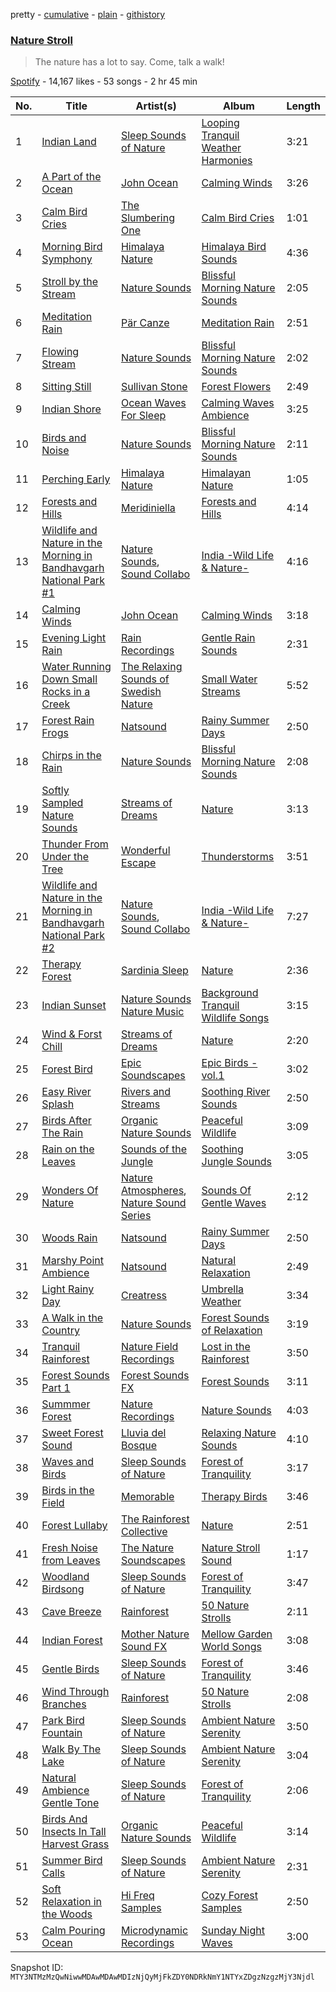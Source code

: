 pretty - [cumulative](/playlists/cumulative/37i9dQZF1DWVnmlNqZsMNa.md) - [plain](/playlists/plain/37i9dQZF1DWVnmlNqZsMNa) - [githistory](https://github.githistory.xyz/mackorone/spotify-playlist-archive/blob/main/playlists/plain/37i9dQZF1DWVnmlNqZsMNa)

### [Nature Stroll](https://open.spotify.com/playlist/37i9dQZF1DWVnmlNqZsMNa)

> The nature has a lot to say\. Come, talk a walk!

[Spotify](https://open.spotify.com/user/spotify) - 14,167 likes - 53 songs - 2 hr 45 min

| No. | Title | Artist(s) | Album | Length |
|---|---|---|---|---|
| 1 | [Indian Land](https://open.spotify.com/track/6PhaaaJZUlPcIexNT32U1o) | [Sleep Sounds of Nature](https://open.spotify.com/artist/59FRAcMcsHQupc8lupy5uH) | [Looping Tranquil Weather Harmonies](https://open.spotify.com/album/4DZbgBPH3HFvcQ6Mb57vEm) | 3:21 |
| 2 | [A Part of the Ocean](https://open.spotify.com/track/7DbzpAXt9fls5zYipE9WAx) | [John Ocean](https://open.spotify.com/artist/0UWgEdhywZEON8EtIBYGoL) | [Calming Winds](https://open.spotify.com/album/5YFsqDM2sTjko8d0DaIath) | 3:26 |
| 3 | [Calm Bird Cries](https://open.spotify.com/track/0DaD6k1j3TRQF9pOJErwUp) | [The Slumbering One](https://open.spotify.com/artist/6zFp0HHOylks3A1Dv15j4e) | [Calm Bird Cries](https://open.spotify.com/album/1jkt5o3IJiLiYSSdjVJdK8) | 1:01 |
| 4 | [Morning Bird Symphony](https://open.spotify.com/track/2DG4GclEMtxZEFbXixAGxq) | [Himalaya Nature](https://open.spotify.com/artist/7IlmN5ipzDWqSbLNsjDMU8) | [Himalaya Bird Sounds](https://open.spotify.com/album/5SfxNMY6MyEfia4wV0vv7x) | 4:36 |
| 5 | [Stroll by the Stream](https://open.spotify.com/track/23hJsgPLXwpgYytKSLF2Yy) | [Nature Sounds](https://open.spotify.com/artist/4NqS7DbPFYwZmniGHCPMpm) | [Blissful Morning Nature Sounds](https://open.spotify.com/album/34I2j1yfV0QSzaEwXqwNUg) | 2:05 |
| 6 | [Meditation Rain](https://open.spotify.com/track/05ZOl73J8mzcUcW4JNKYy5) | [Pär Canze](https://open.spotify.com/artist/7b0idtdDzwzvjrPB5JY7TF) | [Meditation Rain](https://open.spotify.com/album/1qvax3EeGaSZFMsYKzqkOu) | 2:51 |
| 7 | [Flowing Stream](https://open.spotify.com/track/6J5CC7Ked3EMTLUhug1dLn) | [Nature Sounds](https://open.spotify.com/artist/4NqS7DbPFYwZmniGHCPMpm) | [Blissful Morning Nature Sounds](https://open.spotify.com/album/34I2j1yfV0QSzaEwXqwNUg) | 2:02 |
| 8 | [Sitting Still](https://open.spotify.com/track/6BtENACq8EIL1oeqEJVbdR) | [Sullivan Stone](https://open.spotify.com/artist/222vfEjnEFBEZRczs5zUNj) | [Forest Flowers](https://open.spotify.com/album/5qgrCLlPi1VKF1d5P19inO) | 2:49 |
| 9 | [Indian Shore](https://open.spotify.com/track/5ctF672SVPkDjJ7cq9yqjy) | [Ocean Waves For Sleep](https://open.spotify.com/artist/2CgVSpL4tfbUuHmTGS7wF3) | [Calming Waves Ambience](https://open.spotify.com/album/4hPYzVl2rQ6icex8JglkdT) | 3:25 |
| 10 | [Birds and Noise](https://open.spotify.com/track/5NeOd3dunkzjzeIukFSWOv) | [Nature Sounds](https://open.spotify.com/artist/4NqS7DbPFYwZmniGHCPMpm) | [Blissful Morning Nature Sounds](https://open.spotify.com/album/34I2j1yfV0QSzaEwXqwNUg) | 2:11 |
| 11 | [Perching Early](https://open.spotify.com/track/6IJBBk7SOImgAztDk96dig) | [Himalaya Nature](https://open.spotify.com/artist/7IlmN5ipzDWqSbLNsjDMU8) | [Himalayan Nature](https://open.spotify.com/album/6oO5WFAPyFprne4xYWOkHZ) | 1:05 |
| 12 | [Forests and Hills](https://open.spotify.com/track/2SGRhqZAjesAw183DQmV9L) | [Meridiniella](https://open.spotify.com/artist/21Kjl0iOx81jLDXgrXB6JR) | [Forests and Hills](https://open.spotify.com/album/4RIXar48wxLqPfxwnycwNF) | 4:14 |
| 13 | [Wildlife and Nature in the Morning in Bandhavgarh National Park \#1](https://open.spotify.com/track/27qHq9SaFlWPHZvrlxNY8C) | [Nature Sounds](https://open.spotify.com/artist/0ZftXGT9H3roCg6D7G8cAW), [Sound Collabo](https://open.spotify.com/artist/6y58aky2Q35UdKGpcLTgqk) | [India \-Wild Life & Nature\-](https://open.spotify.com/album/6UyWpp7LD36YrLOt6eddix) | 4:16 |
| 14 | [Calming Winds](https://open.spotify.com/track/5unbMIbUjFsED3FnyttYnA) | [John Ocean](https://open.spotify.com/artist/0UWgEdhywZEON8EtIBYGoL) | [Calming Winds](https://open.spotify.com/album/5YFsqDM2sTjko8d0DaIath) | 3:18 |
| 15 | [Evening Light Rain](https://open.spotify.com/track/2PD2sqA5GgqEuFZVisEbyW) | [Rain Recordings](https://open.spotify.com/artist/0K4qycWYB7fwNMvrtS9lID) | [Gentle Rain Sounds](https://open.spotify.com/album/4rKcMrczxI6RvX6gZayzBe) | 2:31 |
| 16 | [Water Running Down Small Rocks in a Creek](https://open.spotify.com/track/0Rr9h4IapkSJfMRrnKo6l8) | [The Relaxing Sounds of Swedish Nature](https://open.spotify.com/artist/3yQUKaHkSwdGxlk8LxN5iu) | [Small Water Streams](https://open.spotify.com/album/4yFhvkhQkzZje9caQeP9gM) | 5:52 |
| 17 | [Forest Rain Frogs](https://open.spotify.com/track/3gqUeE0MqS4I9caAXmYnMY) | [Natsound](https://open.spotify.com/artist/1GJH8huKOcDNdAdgwExXnw) | [Rainy Summer Days](https://open.spotify.com/album/6TpQ6fU21enN1K6iDu9Mij) | 2:50 |
| 18 | [Chirps in the Rain](https://open.spotify.com/track/6yWlwpOPoQZEIuoom8M3ub) | [Nature Sounds](https://open.spotify.com/artist/4NqS7DbPFYwZmniGHCPMpm) | [Blissful Morning Nature Sounds](https://open.spotify.com/album/34I2j1yfV0QSzaEwXqwNUg) | 2:08 |
| 19 | [Softly Sampled Nature Sounds](https://open.spotify.com/track/2gTP1g426ijUYB4XfWnlsx) | [Streams of Dreams](https://open.spotify.com/artist/2MjkAKmAqlHhYHUISO8lli) | [Nature](https://open.spotify.com/album/01cbQN8XXD53sRV31mpARQ) | 3:13 |
| 20 | [Thunder From Under the Tree](https://open.spotify.com/track/0ob9Ks5Tcn7nzfBefhEn7v) | [Wonderful Escape](https://open.spotify.com/artist/0PJ6I5TXDRK4pmLuSfh33T) | [Thunderstorms](https://open.spotify.com/album/6o7EwUw5KPqPbcCzMLfeQl) | 3:51 |
| 21 | [Wildlife and Nature in the Morning in Bandhavgarh National Park \#2](https://open.spotify.com/track/1OTLv3fRdbiPrq5yWp9KkS) | [Nature Sounds](https://open.spotify.com/artist/0ZftXGT9H3roCg6D7G8cAW), [Sound Collabo](https://open.spotify.com/artist/6y58aky2Q35UdKGpcLTgqk) | [India \-Wild Life & Nature\-](https://open.spotify.com/album/6UyWpp7LD36YrLOt6eddix) | 7:27 |
| 22 | [Therapy Forest](https://open.spotify.com/track/2QZGDRyucOmjnZJnowPX1U) | [Sardinia Sleep](https://open.spotify.com/artist/4fn3LJKl7imj3vKRqYS4cN) | [Nature](https://open.spotify.com/album/01cbQN8XXD53sRV31mpARQ) | 2:36 |
| 23 | [Indian Sunset](https://open.spotify.com/track/0PbksC9Smq4bLOQyCfTgFR) | [Nature Sounds Nature Music](https://open.spotify.com/artist/2w5q7SKsUmpdUuyf5HOA2c) | [Background Tranquil Wildlife Songs](https://open.spotify.com/album/0YeCvDr88W90lplw8SgMSn) | 3:15 |
| 24 | [Wind & Forst Chill](https://open.spotify.com/track/2tl8R6nBPDZBTPB6aO13sM) | [Streams of Dreams](https://open.spotify.com/artist/2MjkAKmAqlHhYHUISO8lli) | [Nature](https://open.spotify.com/album/01cbQN8XXD53sRV31mpARQ) | 2:20 |
| 25 | [Forest Bird](https://open.spotify.com/track/0GC8vCFKNHjC2myLf1o8v2) | [Epic Soundscapes](https://open.spotify.com/artist/5u0dE6Vw509dFP0YK5y8lc) | [Epic Birds \- vol.1](https://open.spotify.com/album/3gLESq3vZCmz7FpUKujn0P) | 3:02 |
| 26 | [Easy River Splash](https://open.spotify.com/track/1kyYNfTz8ljQd4RNdH2Hlq) | [Rivers and Streams](https://open.spotify.com/artist/6NYAxBsKdDH00qCDvcFdA7) | [Soothing River Sounds](https://open.spotify.com/album/7HqcInonH7fXgJ83uyAAap) | 2:50 |
| 27 | [Birds After The Rain](https://open.spotify.com/track/37c5vjEwHXw9TJBfsPFTIb) | [Organic Nature Sounds](https://open.spotify.com/artist/0FjF4Knsp7DEVujXASJBdO) | [Peaceful Wildlife](https://open.spotify.com/album/214KDDxuxgtxSPXs1Fslh1) | 3:09 |
| 28 | [Rain on the Leaves](https://open.spotify.com/track/0TOHmgptvSAz7nyH7DCFgB) | [Sounds of the Jungle](https://open.spotify.com/artist/13JAi6QRXqwdDSK4jY60Zh) | [Soothing Jungle Sounds](https://open.spotify.com/album/2aLi2tPsVgfae6M4gher7p) | 3:05 |
| 29 | [Wonders Of Nature](https://open.spotify.com/track/0aCVHcgRCKheITyDBWTY6J) | [Nature Atmospheres](https://open.spotify.com/artist/4wwV6HB9KEN44BxQertCS1), [Nature Sound Series](https://open.spotify.com/artist/3AsV51V7gZis4KfroWFhIE) | [Sounds Of Gentle Waves](https://open.spotify.com/album/6flkTJhiGUO8bYGzjlDJqF) | 2:12 |
| 30 | [Woods Rain](https://open.spotify.com/track/5ZfFfeEJfVRLHL3HEc5iJn) | [Natsound](https://open.spotify.com/artist/1GJH8huKOcDNdAdgwExXnw) | [Rainy Summer Days](https://open.spotify.com/album/6TpQ6fU21enN1K6iDu9Mij) | 2:50 |
| 31 | [Marshy Point Ambience](https://open.spotify.com/track/03rQppYEJny8tzpkwSgh6B) | [Natsound](https://open.spotify.com/artist/1GJH8huKOcDNdAdgwExXnw) | [Natural Relaxation](https://open.spotify.com/album/4p5N8lC09TgcmcW5iELNXU) | 2:49 |
| 32 | [Light Rainy Day](https://open.spotify.com/track/0PAeyeKM40igzJbLVHz3hh) | [Creatress](https://open.spotify.com/artist/6wwfROG3fnqz3jyGV3ngPQ) | [Umbrella Weather](https://open.spotify.com/album/3xItyMnVuhzJ4xZZaVabSW) | 3:34 |
| 33 | [A Walk in the Country](https://open.spotify.com/track/4XgSBvtZjKvFIAE3r4B49p) | [Nature Sounds](https://open.spotify.com/artist/4NqS7DbPFYwZmniGHCPMpm) | [Forest Sounds of Relaxation](https://open.spotify.com/album/1l30XEyglzmyIh2ex9n6C3) | 3:19 |
| 34 | [Tranquil Rainforest](https://open.spotify.com/track/5SYhok0pJrIqZQ0lRes91I) | [Nature Field Recordings](https://open.spotify.com/artist/3DTgZfug2RpZinxGiFR5FD) | [Lost in the Rainforest](https://open.spotify.com/album/2xpTsNAzRb56XKfQbvx9Z8) | 3:50 |
| 35 | [Forest Sounds Part 1](https://open.spotify.com/track/6dEEmUdxZkDacka9l8zGrS) | [Forest Sounds FX](https://open.spotify.com/artist/2S9zyoMbNGC3091mDUa7jF) | [Forest Sounds](https://open.spotify.com/album/2AexQ550OPnUmg7tHvj4k8) | 3:11 |
| 36 | [Summmer Forest](https://open.spotify.com/track/2zWCsaxlGbohARJlNQ5aSM) | [Nature Recordings](https://open.spotify.com/artist/4xE3NbWDeC7BEIlzQIjG5H) | [Nature Sounds](https://open.spotify.com/album/7BeL9OdzLuHh0Mk62zA1CX) | 4:03 |
| 37 | [Sweet Forest Sound](https://open.spotify.com/track/1uSdLhZVfPEKvYORqHJdgv) | [Lluvia del Bosque](https://open.spotify.com/artist/0qxiHjDHTVwI9Q1pcU5jxQ) | [Relaxing Nature Sounds](https://open.spotify.com/album/41gv4AWktiPAx0JL5nVqwY) | 4:10 |
| 38 | [Waves and Birds](https://open.spotify.com/track/4D3X0xCNkyzGw4pomSMFTn) | [Sleep Sounds of Nature](https://open.spotify.com/artist/59FRAcMcsHQupc8lupy5uH) | [Forest of Tranquility](https://open.spotify.com/album/0rJxtAj8SOB3P5gST1XQOn) | 3:17 |
| 39 | [Birds in the Field](https://open.spotify.com/track/3RjtBHIG3NmPOlOgWYeZGe) | [Memorable](https://open.spotify.com/artist/216iyhH3TpJJYO9zF1zyxV) | [Therapy Birds](https://open.spotify.com/album/2sENQCcr3TVwPG5JFiU7Ai) | 3:46 |
| 40 | [Forest Lullaby](https://open.spotify.com/track/4IzoIAyXEtROHF3Oa6WgPj) | [The Rainforest Collective](https://open.spotify.com/artist/5DzuSKp2ib9DD7ZIeOg2sz) | [Nature](https://open.spotify.com/album/01cbQN8XXD53sRV31mpARQ) | 2:51 |
| 41 | [Fresh Noise from Leaves](https://open.spotify.com/track/21BrnHN3ECbZ1HQSSD3Y1C) | [The Nature Soundscapes](https://open.spotify.com/artist/02EkiP3hYgkSISBAS0nfjG) | [Nature Stroll Sound](https://open.spotify.com/album/4Xgpoi98bvueCvCRFEtRyC) | 1:17 |
| 42 | [Woodland Birdsong](https://open.spotify.com/track/2wqNQE3efezZlt7Zwa0mZo) | [Sleep Sounds of Nature](https://open.spotify.com/artist/59FRAcMcsHQupc8lupy5uH) | [Forest of Tranquility](https://open.spotify.com/album/0rJxtAj8SOB3P5gST1XQOn) | 3:47 |
| 43 | [Cave Breeze](https://open.spotify.com/track/3F539Zyo885Sb79VMiVHqK) | [Rainforest](https://open.spotify.com/artist/4vToy936CgayUNXOnshaio) | [50 Nature Strolls](https://open.spotify.com/album/5cmcWLej9XHL9pgaaFv1JU) | 2:11 |
| 44 | [Indian Forest](https://open.spotify.com/track/5hxHlUylxrvhgNPXDtIi0i) | [Mother Nature Sound FX](https://open.spotify.com/artist/4lrOh2SR7H3guHky2lAYOk) | [Mellow Garden World Songs](https://open.spotify.com/album/7hHJrvVatUGynPxDEzM5dr) | 3:08 |
| 45 | [Gentle Birds](https://open.spotify.com/track/7c33sVNaFvwMl0adsWO3z4) | [Sleep Sounds of Nature](https://open.spotify.com/artist/59FRAcMcsHQupc8lupy5uH) | [Forest of Tranquility](https://open.spotify.com/album/0rJxtAj8SOB3P5gST1XQOn) | 3:46 |
| 46 | [Wind Through Branches](https://open.spotify.com/track/4UZPVk6lMqY35L9F8boCt7) | [Rainforest](https://open.spotify.com/artist/4vToy936CgayUNXOnshaio) | [50 Nature Strolls](https://open.spotify.com/album/5cmcWLej9XHL9pgaaFv1JU) | 2:08 |
| 47 | [Park Bird Fountain](https://open.spotify.com/track/3fWN0qCRDDYByi6rGRgEBa) | [Sleep Sounds of Nature](https://open.spotify.com/artist/59FRAcMcsHQupc8lupy5uH) | [Ambient Nature Serenity](https://open.spotify.com/album/6hbt6OWGfes8YpfpZXnMSL) | 3:50 |
| 48 | [Walk By The Lake](https://open.spotify.com/track/0td71HIokZIui1wSbo21Xv) | [Sleep Sounds of Nature](https://open.spotify.com/artist/59FRAcMcsHQupc8lupy5uH) | [Ambient Nature Serenity](https://open.spotify.com/album/6hbt6OWGfes8YpfpZXnMSL) | 3:04 |
| 49 | [Natural Ambience Gentle Tone](https://open.spotify.com/track/5QYnXmkj46W5T7kATsPokr) | [Sleep Sounds of Nature](https://open.spotify.com/artist/59FRAcMcsHQupc8lupy5uH) | [Forest of Tranquility](https://open.spotify.com/album/0rJxtAj8SOB3P5gST1XQOn) | 2:06 |
| 50 | [Birds And Insects In Tall Harvest Grass](https://open.spotify.com/track/3UM2VNXFBmsnb38ubiD51I) | [Organic Nature Sounds](https://open.spotify.com/artist/0FjF4Knsp7DEVujXASJBdO) | [Peaceful Wildlife](https://open.spotify.com/album/214KDDxuxgtxSPXs1Fslh1) | 3:14 |
| 51 | [Summer Bird Calls](https://open.spotify.com/track/3tt3glzsvkGkUa4jZHtl5X) | [Sleep Sounds of Nature](https://open.spotify.com/artist/59FRAcMcsHQupc8lupy5uH) | [Ambient Nature Serenity](https://open.spotify.com/album/6hbt6OWGfes8YpfpZXnMSL) | 2:31 |
| 52 | [Soft Relaxation in the Woods](https://open.spotify.com/track/2d9q05yS1n1DcPE1z6YzEr) | [Hi Freq Samples](https://open.spotify.com/artist/6DMErYWlNweJ8rNY62Q6jw) | [Cozy Forest Samples](https://open.spotify.com/album/34k7ietjCtgJttd6kkHxAK) | 2:50 |
| 53 | [Calm Pouring Ocean](https://open.spotify.com/track/6AiW2dz9mOgsZjsEKwAhIv) | [Microdynamic Recordings](https://open.spotify.com/artist/3zG3fwEK20npYHIYooztq9) | [Sunday Night Waves](https://open.spotify.com/album/5Lu8V4pKtLpaS8Q6OwABjs) | 3:00 |

Snapshot ID: `MTY3NTMzMzQwNiwwMDAwMDAwMDIzNjQyMjFkZDY0NDRkNmY1NTYxZDgzNzgzMjY3Njdl`
